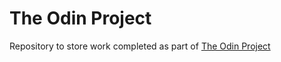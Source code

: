 # The Odin Project

Repository to store work completed as part of [The Odin Project](www.theodinproject.com)
